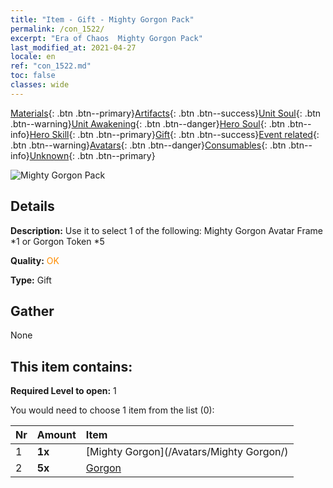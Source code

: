 ```yaml
---
title: "Item - Gift - Mighty Gorgon Pack"
permalink: /con_1522/
excerpt: "Era of Chaos  Mighty Gorgon Pack"
last_modified_at: 2021-04-27
locale: en
ref: "con_1522.md"
toc: false
classes: wide
---
```

 [Materials](/Items/){: .btn .btn--primary}[Artifacts](/Items/Artifacts/){: .btn .btn--success}[Unit Soul](/Items/UnitSoul/){: .btn .btn--warning}[Unit Awakening](/Items/UnitAwakening/){: .btn .btn--danger}[Hero Soul](/Items/HeroSoul/){: .btn .btn--info}[Hero Skill](/Items/HeroSkill/){: .btn .btn--primary}[Gift](/Items/Gift/){: .btn .btn--success}[Event related](/Items/Events/){: .btn .btn--warning}[Avatars](/Items/Avatars/){: .btn .btn--danger}[Consumables](/Items/Consumables/){: .btn .btn--info}[Unknown](/Items/Unknown/){: .btn .btn--primary}

 ![Mighty Gorgon Pack](/images/t/i_907136.png)

## Details
 **Description:** Use it to select 1 of the following: Mighty Gorgon Avatar Frame *1 or Gorgon Token *5

 **Quality:** <span style="color: #FF8C00">OK</span>

 **Type:** Gift

## Gather

  None

## This item contains:

 **Required Level to open:** 1

 You would need to choose 1 item from the list (0):

  | Nr | Amount |     Item    |
  |:---|:-------|:------------|
  | 1 |  **1x** | [Mighty Gorgon](/Avatars/Mighty Gorgon/) |  | 
  | 2 |  **5x** | [Gorgon](/Items/unt_257/) |  | 
